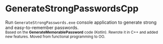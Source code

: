 # GenerateStrongPasswordsCpp
Run `GenerateStrongPasswords.exe` console application to generate strong and easy-to-remember passwords. <br />
<sub> Based on the **GenerateMemorablePassword** code (Kotlin). Rewrote it in C++ and added new features. Moved from functional programming to OO. </sub>
